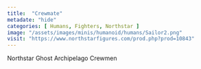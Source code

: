 ```yaml
---
title:  "Crewmate"
metadate: "hide"
categories: [ Humans, Fighters, Northstar ]
image: "/assets/images/minis/humanoid/humans/Sailor2.png"
visit: "https://www.northstarfigures.com/prod.php?prod=10843"
---
```

Northstar Ghost Archipelago Crewmen